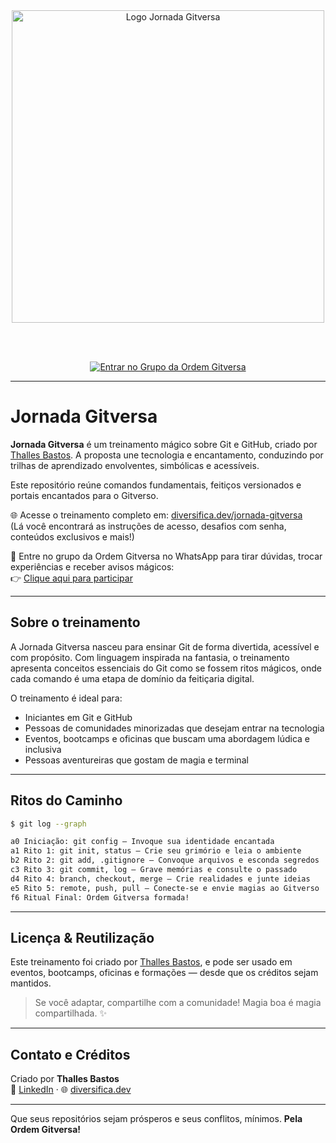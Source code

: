 <div align="center">
  <img src="https://diversifica.dev/hackapride/image/logo-treinamento-hackapride-git-github.png" alt="Logo Jornada Gitversa" width="500" />

  <br><br>

  <a href="https://chat.whatsapp.com/CD6pQNckmcp4L5Aun4fbTT" target="_blank">
    <img src="https://img.shields.io/badge/Entrar%20no%20Grupo%20da%20Ordem%20Gitversa-25D366?style=for-the-badge&logo=whatsapp&logoColor=white&labelColor=1e1e1e" alt="Entrar no Grupo da Ordem Gitversa"/>
  </a>
</div>

---

# Jornada Gitversa

**Jornada Gitversa** é um treinamento mágico sobre Git e GitHub, criado por [Thalles Bastos](https://www.linkedin.com/in/thallesbastos/). A proposta une tecnologia e encantamento, conduzindo por trilhas de aprendizado envolventes, simbólicas e acessíveis.

Este repositório reúne comandos fundamentais, feitiços versionados e portais encantados para o Gitverso.

🌐 Acesse o treinamento completo em: [diversifica.dev/jornada-gitversa](https://diversifica.dev/jornada-gitversa/)  
(Lá você encontrará as instruções de acesso, desafios com senha, conteúdos exclusivos e mais!)

📲 Entre no grupo da Ordem Gitversa no WhatsApp para tirar dúvidas, trocar experiências e receber avisos mágicos:  
👉 [Clique aqui para participar](https://chat.whatsapp.com/CD6pQNckmcp4L5Aun4fbTT)

---

## Sobre o treinamento

A Jornada Gitversa nasceu para ensinar Git de forma divertida, acessível e com propósito. Com linguagem inspirada na fantasia, o treinamento apresenta conceitos essenciais do Git como se fossem ritos mágicos, onde cada comando é uma etapa de domínio da feitiçaria digital.

O treinamento é ideal para:

- Iniciantes em Git e GitHub  
- Pessoas de comunidades minorizadas que desejam entrar na tecnologia  
- Eventos, bootcamps e oficinas que buscam uma abordagem lúdica e inclusiva  
- Pessoas aventureiras que gostam de magia e terminal

---

## Ritos do Caminho

```bash
$ git log --graph

a0 Iniciação: git config — Invoque sua identidade encantada  
a1 Rito 1: git init, status — Crie seu grimório e leia o ambiente  
b2 Rito 2: git add, .gitignore — Convoque arquivos e esconda segredos  
c3 Rito 3: git commit, log — Grave memórias e consulte o passado  
d4 Rito 4: branch, checkout, merge — Crie realidades e junte ideias  
e5 Rito 5: remote, push, pull — Conecte-se e envie magias ao Gitverso  
f6 Ritual Final: Ordem Gitversa formada!
```

---

## Licença & Reutilização

Este treinamento foi criado por [Thalles Bastos](https://diversifica.dev), e pode ser usado em eventos, bootcamps, oficinas e formações — desde que os créditos sejam mantidos.

> Se você adaptar, compartilhe com a comunidade! Magia boa é magia compartilhada. ✨

---

## Contato e Créditos

Criado por **Thalles Bastos**  
🔗 [LinkedIn](https://www.linkedin.com/in/thallesbastos) · 🌐 [diversifica.dev](https://diversifica.dev)

---

Que seus repositórios sejam prósperos e seus conflitos, mínimos. **Pela Ordem Gitversa!**
